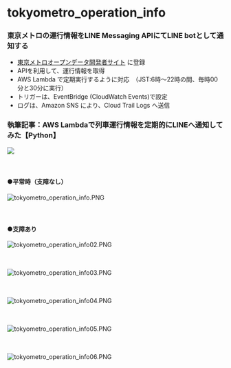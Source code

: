 # tokyometro_operation_info

### 東京メトロの運行情報をLINE Messaging APIにてLINE botとして通知する

- [東京メトロオープンデータ開発者サイト](https://developer.tokyometroapp.jp/info) に登録
- APIを利用して、運行情報を取得
- AWS Lambda で定期実行するように対応　（JST:6時～22時の間、毎時00分と30分に実行）
- トリガーは、EventBridge (CloudWatch Events)で設定
- ログは、Amazon SNS により、Cloud Trail Logs へ送信

### 執筆記事：AWS Lambdaで列車運行情報を定期的にLINEへ通知してみた【Python】
<a href="https://zenn.dev/whitecat_22/articles/9681ab7c85519c">
  <img src="https://github.com/whitecat-22/tokyometro_operation_info/blob/main/zenn.png">
</a>

　
#### ●平常時（支障なし）

![tokyometro_operation_info.PNG](https://github.com/whitecat-22/tokyometro_operation_info/blob/main/tokyometro_operation_info.PNG "tokyometro_operation_info.PNG")

　

#### ●支障あり

![tokyometro_operation_info02.PNG](https://github.com/whitecat-22/tokyometro_operation_info/blob/main/tokyometro_operation_info02.PNG)

　

![tokyometro_operation_info03.PNG](https://github.com/whitecat-22/tokyometro_operation_info/blob/main/tokyometro_operation_info03.PNG)

　

![tokyometro_operation_info04.PNG](https://github.com/whitecat-22/tokyometro_operation_info/blob/main/tokyometro_operation_info04.PNG)

　

![tokyometro_operation_info05.PNG](https://github.com/whitecat-22/tokyometro_operation_info/blob/main/tokyometro_operation_info05.PNG)

　

![tokyometro_operation_info06.PNG](https://github.com/whitecat-22/tokyometro_operation_info/blob/main/tokyometro_operation_info06.PNG)
